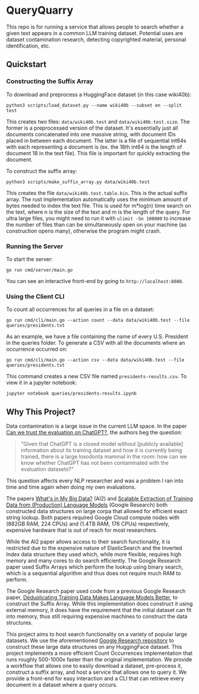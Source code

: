 # QueryQuarry

This repo is for running a service that allows people to search whether a given text appears in a common LLM training dataset. Potential uses are dataset contamination research, detecting copyrighted material, personal identification, etc.



## Quickstart

### Constructing the Suffix Array
To download and preprocess a HuggingFace dataset (in this case wiki40b):
```
python3 scripts/load_dataset.py --name wiki40b --subset en --split test
```
This creates two files: `data/wiki40b.test` and `data/wiki40b.test.size`. The former is a preprocessed version of the dataset. It's essentially just all documents concatenated into one massive string, with document IDs placed in between each document. The latter is a file of sequential int64s with each representing a document is (ex. the 18th int64 is the length of document 18 in the text file). This file is important for quickly extracting the document.

To construct the suffix array:
```
python3 scripts/make_suffix_array.py data/wiki40b.test
```
This creates the file `data/wiki40b.test.table.bin`. This is the actual suffix array. The rust implementation automatically uses the minimum amount of bytes needed to index the text file. This is used for m*log(n) time search on the text, where n is the size of the text and m is the length of the query.
For ultra large files, you might need to run it with `ulimit -Sn 100000` to increase the number of files than can be simultaneously open on your machine (as construction opens many), otherwise the program might crash.


### Running the Server
To start the server:
```
go run cmd/server/main.go
```
You can see an interactive front-end by going to `http://localhost:8080`.


### Using the Client CLI
To count all occurrences for all queries in a file on a dataset:
```
go run cmd/cli/main.go --action count --data data/wiki40b.test --file queries/presidents.txt
```
As an example, we have a file containing the name of every U.S. President in the queries folder. To generate a CSV with all the documents where an occurrence occurred on:
```
go run cmd/cli/main.go --action csv --data data/wiki40b.test --file queries/presidents.txt
```
This command creates a new CSV file named `presidents-results.csv`. To view it in a jupyter notebook:
```
jupyter notebook queries/presidents-results.ipynb
```



## Why This Project?
Data contamination is a large issue in the current LLM space. In the paper <a href="https://aclanthology.org/2023.trustnlp-1.5/">Can we trust the evaluation on ChatGPT?</a>, the authors beg the question:

> "Given that ChatGPT is a closed model without [publicly available] information about its training dataset and how it is currently being trained, there is a large loxodonta mammal in the room: how can we know whether ChatGPT has not been contaminated with the evaluation datasets?"

This question affects every NLP researcher and was a problem I ran into time and time again when doing my own evaluations.

The papers [What's in My Big Data?](https://arxiv.org/abs/2310.20707) (AI2) and [Scalable Extraction of Training Data from (Production) Language Models](https://arxiv.org/abs/2311.17035) (Google Research) both constructed data structures on large corpa that allowed for efficient exact string lookup. Both papers required Google Cloud compute nodes with (882GB RAM, 224 CPUs) and (1.4TB RAM, 176 CPUs) respectively, expensive hardware that is out of reach for most researchers.

While the AI2 paper allows access to their search functionality, it is restricted due to the expensive nature of ElasticSearch and the Inverted Index data structure they used which, while more flexible, requires high memory and many cores to do search efficiently. The Google Research paper used Suffix Arrays which perform the lookup using binary search, which is a sequential algorithm and thus does not require much RAM to perform.

The Google Research paper used code from a previous Google Research paper, [Deduplicating Training Data Makes Language Models Better](https://arxiv.org/abs/2107.06499), to construct the Suffix Array. While this implementation does construct it using external memory, it does have the requirement that the initial dataset can fit into memory, thus still requiring expensive machines to construct the data structures.</p>

This project aims to host search functionality on a variety of popular large datasets. We use the aforementioned [Google Research repository](https://github.com/google-research/deduplicate-text-datasets) to construct these large data structures on any HuggingFace dataset. This project implements a more efficient Count Occurrences implementation that runs roughly 500-1000x faster than the original implementation. We provide a workflow that allows one to easily download a dataset, pre-process it, construct a suffix array, and host a service that allows one to query it. We provide a front-end for easy interaction and a CLI that can retrieve every document in a dataset where a query occurs.
